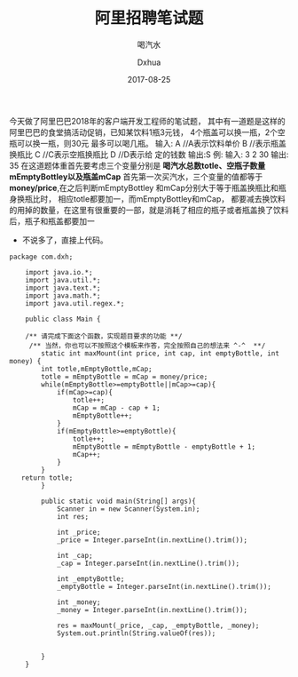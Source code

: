 ﻿---
layout:     post                    # 使用的布局（不需要改）
title:     阿里招聘笔试题               # 标题 
subtitle:  喝汽水          #副标题
date:       2017-08-25              # 时间
author:     Dxhua                      # 作者
header-img: img/post-bg-2015.jpg    #这篇文章标题背景图片
catalog: true                       # 是否归档
tags:                               #标签
    - 生活
    - 面试
---
今天做了阿里巴巴2018年的客户端开发工程师的笔试题，
其中有一道题是这样的
阿里巴巴的食堂搞活动促销，已知某饮料1瓶3元钱，
4个瓶盖可以换一瓶，2个空瓶可以换一瓶，则30元
最多可以喝几瓶。
输入:
A //A表示饮料单价
B //表示瓶盖换瓶比
C //C表示空瓶换瓶比
D //D表示给 定的钱数
输出:S
例:
输入:
3
2
30
输出:
35
在这道题体重首先要考虑三个变量分别是
**喝汽水总数totle、空瓶子数量mEmptyBottley以及瓶盖mCap**
首先第一次买汽水，三个变量的值都等于
**money/price**,在之后判断mEmptyBottley
和mCap分别大于等于瓶盖换瓶比和瓶身换瓶比时，
相应totle都要加一，而mEmptyBottley和mCap，
都要减去换饮料的用掉的数量，在这里有很重要的一部，就是消耗了相应的瓶子或者瓶盖换了饮料后，瓶子和瓶盖都要加一

 

 - 不说多了，直接上代码。
 

```
package com.dxh;

	import java.io.*;
	import java.util.*;
	import java.text.*;
	import java.math.*;
	import java.util.regex.*;

	public class Main {

	/** 请完成下面这个函数，实现题目要求的功能 **/
	 /** 当然，你也可以不按照这个模板来作答，完全按照自己的想法来 ^-^  **/
	    static int maxMount(int price, int cap, int emptyBottle, int money) {
	    int totle,mEmptyBottle,mCap;
	    totle = mEmptyBottle = mCap = money/price;
	    while(mEmptyBottle>=emptyBottle||mCap>=cap){
	    	if(mCap>=cap){
	    		totle++;
	    		mCap = mCap - cap + 1;
	    		mEmptyBottle++;
	    	}
	    	if(mEmptyBottle>=emptyBottle){
	    		totle++;
	    		mEmptyBottle = mEmptyBottle - emptyBottle + 1;
	    		mCap++;
	    	}
	    }
   return totle;
	    }

	    public static void main(String[] args){
	        Scanner in = new Scanner(System.in);
	        int res;
	            
	        int _price;
	        _price = Integer.parseInt(in.nextLine().trim());
	        
	        int _cap;
	        _cap = Integer.parseInt(in.nextLine().trim());
	        
	        int _emptyBottle;
	        _emptyBottle = Integer.parseInt(in.nextLine().trim());
	        
	        int _money;
	        _money = Integer.parseInt(in.nextLine().trim());
	  
	        res = maxMount(_price, _cap, _emptyBottle, _money);
	        System.out.println(String.valueOf(res)); 
	       

	    }
	}

```
